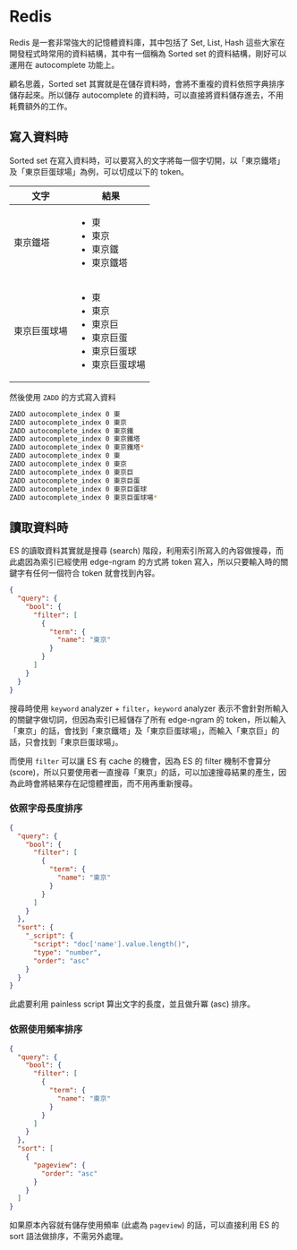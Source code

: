 # Redis

Redis 是一套非常強大的記憶體資料庫，其中包括了 Set, List, Hash 這些大家在開發程式時常用的資料結構，其中有一個稱為 Sorted set 的資料結構，剛好可以運用在 autocomplete 功能上。

顧名思義，Sorted set 其實就是在儲存資料時，會將不重複的資料依照字典排序儲存起來。所以儲存 autocomplete 的資料時，可以直接將資料儲存進去，不用耗費額外的工作。 

## 寫入資料時

Sorted set 在寫入資料時，可以要寫入的文字將每一個字切開，以「東京鐵塔」及「東京巨蛋球場」為例，可以切成以下的 token。

| 文字 | 結果 |
| ---- | ---------- |
| 東京鐵塔 | <ul><li>東</li><li>東京</li><li>東京鐵</li><li>東京鐵塔</li></ul> |
| 東京巨蛋球場 | <ul><li>東</li><li>東京</li><li>東京巨</li><li>東京巨蛋</li><li>東京巨蛋球</li><li>東京巨蛋球場</li></ul> |

然後使用 `ZADD` 的方式寫入資料

```sh
ZADD autocomplete_index 0 東
ZADD autocomplete_index 0 東京
ZADD autocomplete_index 0 東京鐵
ZADD autocomplete_index 0 東京鐵塔
ZADD autocomplete_index 0 東京鐵塔*
ZADD autocomplete_index 0 東
ZADD autocomplete_index 0 東京
ZADD autocomplete_index 0 東京巨
ZADD autocomplete_index 0 東京巨蛋
ZADD autocomplete_index 0 東京巨蛋球
ZADD autocomplete_index 0 東京巨蛋球場*
```

## 讀取資料時

ES 的讀取資料其實就是搜尋 (search) 階段，利用索引所寫入的內容做搜尋，而此處因為索引已經使用 edge-ngram 的方式將 token 寫入，所以只要輸入時的關鍵字有任何一個符合 token 就會找到內容。

```json
{
  "query": {
    "bool": {
      "filter": [
        {
          "term": {
            "name": "東京"
          }
        }
      ]
    }
  }
}
```

搜尋時使用 `keyword` analyzer + `filter`，`keyword` analyzer 表示不會針對所輸入的關鍵字做切詞，但因為索引已經儲存了所有 edge-ngram 的 token，所以輸入「東京」的話，會找到「東京鐵塔」及「東京巨蛋球場」，而輸入「東京巨」的話，只會找到「東京巨蛋球場」。

而使用 `filter` 可以讓 ES 有 cache 的機會，因為 ES 的 filter 機制不會算分 (score)，所以只要使用者一直搜尋「東京」的話，可以加速搜尋結果的產生，因為此時會將結果存在記憶體裡面，而不用再重新搜尋。

### 依照字母長度排序

```json
{
  "query": {
    "bool": {
      "filter": [
        {
          "term": {
            "name": "東京"
          }
        }
      ]
    }
  },
  "sort": {
    "_script": {
      "script": "doc['name'].value.length()",
      "type": "number",
      "order": "asc"
    }
  }
}
```

此處要利用 painless script 算出文字的長度，並且做升冪 (asc) 排序。

### 依照使用頻率排序

```json
{
  "query": {
    "bool": {
      "filter": [
        {
          "term": {
            "name": "東京"
          }
        }
      ]
    }
  },
  "sort": [
    {
      "pageview": {
        "order": "asc"
      }
    }
  ]
}
```

如果原本內容就有儲存使用頻率 (此處為 `pageview`) 的話，可以直接利用 ES 的 sort 語法做排序，不需另外處理。
